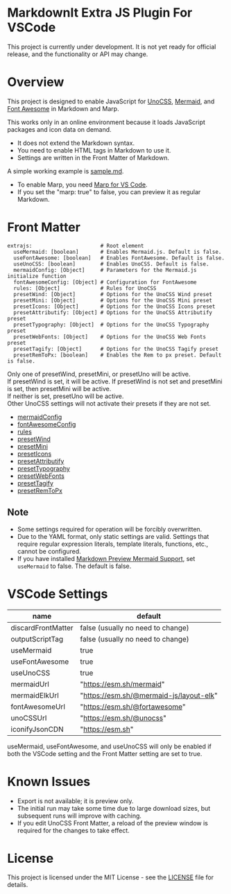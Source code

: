 # MarkdownIt Extra JS Plugin For VSCode

This project is currently under development. It is not yet ready for official
release, and the functionality or API may change.

# Overview

This project is designed to enable JavaScript for [UnoCSS](https://unocss.dev/),
[Mermaid](https://mermaid.js.org/), and [Font Awesome](https://fontawesome.com/)
in Markdown and Marp.

This works only in an online environment because it loads JavaScript packages
and icon data on demand.

- It does not extend the Markdown syntax.
- You need to enable HTML tags in Markdown to use it.
- Settings are written in the Front Matter of Markdown.

A simple working example is
[sample.md](https://github.com/morish000/markdown-it-extrajs/blob/main/vscode-markdown-extrajs/sample.md?plain=1).

- To enable Marp, you need
  [Marp for VS Code](https://marketplace.visualstudio.com/items?itemName=marp-team.marp-vscode).
- If you set the "marp: true" to false, you can preview it as regular Markdown.

# Front Matter

```
extrajs:                      # Root element
  useMermaid: [boolean]       # Enables Mermaid.js. Default is false.
  useFontAwesome: [boolean]   # Enables FontAwesome. Default is false.
  useUnoCSS: [boolean]        # Enables UnoCSS. Default is false.
  mermaidConfig: [Object]     # Parameters for the Mermaid.js initialize function
  fontAwesomeConfig: [Object] # Configuration for FontAwesome
  rules: [Object]             # Rules for UnoCSS
  presetWind: [Object]        # Options for the UnoCSS Wind preset
  presetMini: [Object]        # Options for the UnoCSS Mini preset
  presetIcons: [Object]       # Options for the UnoCSS Icons preset
  presetAttributify: [Object] # Options for the UnoCSS Attributify preset
  presetTypography: [Object]  # Options for the UnoCSS Typography preset
  presetWebFonts: [Object]    # Options for the UnoCSS Web Fonts preset
  presetTagify: [Object]      # Options for the UnoCSS Tagify preset
  presetRemToPx: [boolean]    # Enables the Rem to px preset. Default is false.
```

Only one of presetWind, presetMini, or presetUno will be active.  
If presetWind is set, it will be active. If presetWind is not set and presetMini is set, then presetMini will be active.  
If neither is set, presetUno will be active.  
Other UnoCSS settings will not activate their presets if they are not set.

- [mermaidConfig](https://mermaid.js.org/config/setup/interfaces/mermaid.Mermaid.html#initialize)
- [fontAwesomeConfig](https://docs.fontawesome.com/apis/javascript/configuration)
- [rules](https://unocss.dev/config/rules)
- [presetWind](https://unocss.dev/presets/wind)
- [presetMini](https://unocss.dev/presets/mini)
- [presetIcons](https://unocss.dev/presets/icons)
- [presetAttributify](https://unocss.dev/presets/attributify)
- [presetTypography](https://unocss.dev/presets/typography)
- [presetWebFonts](https://unocss.dev/presets/web-fonts)
- [presetTagify](https://unocss.dev/presets/tagify)
- [presetRemToPx](https://unocss.dev/presets/rem-to-px)

## Note

- Some settings required for operation will be forcibly overwritten.
- Due to the YAML format, only static settings are valid. Settings that require regular expression literals, template literals, functions, etc., cannot be configured.
- If you have installed [Markdown Preview Mermaid Support](https://marketplace.visualstudio.com/items?itemName=bierner.markdown-mermaid), set `useMermaid` to false. The default is false.

# VSCode Settings

| name               | default                                 |
| ------------------ | --------------------------------------- |
| discardFrontMatter | false (usually no need to change)       |
| outputScriptTag    | false (usually no need to change)       |
| useMermaid         | true                                    |
| useFontAwesome     | true                                    |
| useUnoCSS          | true                                    |
| mermaidUrl         | "https://esm.sh/mermaid"                |
| mermaidElkUrl      | "https://esm.sh/@mermaid-js/layout-elk" |
| fontAwesomeUrl     | "https://esm.sh/@fortawesome"           |
| unoCSSUrl          | "https://esm.sh/@unocss"                |
| iconifyJsonCDN     | "https://esm.sh"                        |

useMermaid, useFontAwesome, and useUnoCSS will only be enabled if both the VSCode setting and the Front Matter setting are set to true.

# Known Issues

- Export is not available; it is preview only.
- The initial run may take some time due to large download sizes, but subsequent runs will improve with caching.
- If you edit UnoCSS Front Matter, a reload of the preview window is required for the changes to take effect.

# License

This project is licensed under the MIT License - see the
[LICENSE](https://github.com/morish000/markdown-it-extrajs/blob/main/vscode-markdown-extrajs/LICENSE)
file for details.
